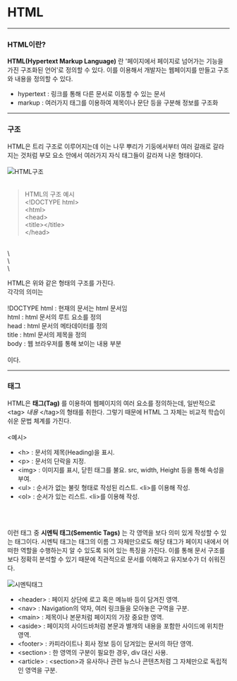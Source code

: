 # HTML
---

### HTML이란?

**HTML(Hypertext Markup Language)** 란 '페이지에서 페이지로 넘어가는 기능을 가진 구조화된 언어'로 정의할 수 있다. 이를 이용해서 개발자는 웹페이지를 만들고 구조와 내용을 정의할 수 있다.<br>

* hypertext : 링크를 통해 다른 문서로 이동할 수 있는 문서<br>
* markup : 여러가지 태그를 이용하여 제목이나 문단 등을 구분해 정보를 구조화<br>
---
### 구조

HTML은 트리 구조로 이루어지는데 이는 나무 뿌리가 기둥에서부터 여러 갈래로 갈라지는 것처럼 부모 요소 안에서 여러가지 자식 태그들이 갈라져 나온 형태이다.<br>
<br>
![HTML구조](/01-html/html%20구조.png "HTML 구조")<br>
<br>

>HTML의 구조 예시<br>
\<!DOCTYPE html><br>
\<html><br>
\<head><br>
    \<title>\</title><br>
\</head><br>
<br>
\<body><br>
\</body><br>
\</html>
<br>

HTML은 위와 같은 형태의 구조를 가진다.<br>
각각의 의미는<br>
<br>
!DOCTYPE html : 현재의 문서는 html 문서임<br>
html : html 문서의 루트 요소를 정의<br>
head : html 문서의 메타데이터를 정의<br>
title : html 문서의 제목을 정의<br>
body : 웹 브라우저를 통해 보이는 내용 부분<br>
<br>
이다.<br>

---
### 태그

HTML은 **태그(Tag)** 를 이용하여 웹페이지의 여러 요소를 정의하는데, 일반적으로 \<tag> _내용_ \</tag>의 형태를 취한다. 그렇기 때문에 HTML 그 자체는 비교적 학습이 쉬운 문법 체계를 가진다.<br>
<br>
\<예시>
* \<h> : 문서의 제목(Heading)을 표시.
* \<p> : 문서의 단락을 지정.
* \<img> : 이미지를 표시, 닫힌 태그를 불요. src, width, Height 등을 통해 속성을 부여.
* \<ul> : 순서가 없는 불릿 형태로 작성된 리스트. \<li>를 이용해 작성.
* \<ol> : 순서가 있는 리스트. \<li>를 이용해 작성.
<br>
<br>

이런 태그 중 **시멘틱 태그(Sementic Tags)** 는 각 영역을 보다 의미 있게 작성할 수 있는 태그이다. 시멘틱 태그는 태그의 이름 그 자체만으로도 해당 태그가 페이지 내에서 어떠한 역할을 수행하는지 알 수 있도록 되어 있는 특징을 가진다. 이를 통해 문서 구조를 보다 정확히 분석할 수 있기 때문에 직관적으로 문서를 이해하고 유지보수가 더 쉬워진다.<br>
<br>
![시멘틱태그](/01-html/시멘틱%20태그.jpg "시멘틱 태그")
<br>
* \<header> : 페이지 상단에 로고 혹은 메뉴바 등이 담겨진 영역.
* \<nav> : Navigation의 약자, 여러 링크들을 모아놓은 구역을 구분.
* \<main> : 제목이나 본문처럼 페이지의 가장 중요한 영역.
* \<aside> : 페이지의 사이드바처럼 본문과 별개의 내용을 포함한 사이드에 위치한 영역.
* \<footer> : 카피라이트나 회사 정보 등이 담겨있는 문서의 하단 영역.
* \<section> : 한 영역의 구분이 필요한 경우, div 대신 사용.
* \<article> : \<section>과 유사하나 관련 뉴스나 콘텐츠처럼 그 자체만으로 독립적인 영역을 구분.